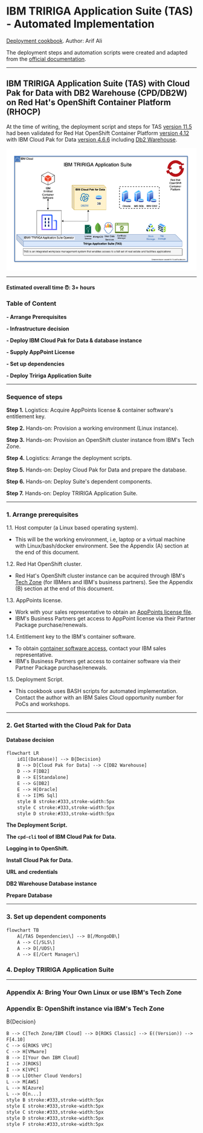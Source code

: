 # IBM TRIRIGA Application Suite (TAS) - Automated Implementation

[Deployment cookbook](https://github.com/IBM/my-tas-cookbook). Author: Arif Ali

The deployment steps and automation scripts were created and adapted from the [official documentation](https://www.ibm.com/docs/en/tas/11.5). 

---

## IBM TRIRIGA Application Suite (TAS) with Cloud Pak for Data with DB2 Warehouse (CPD/DB2W) on Red Hat's OpenShift Container Platform (RHOCP)

At the time of writing, the deployment script and steps for TAS [version 11.5](https://www.ibm.com/docs/en/tas/11.5?topic=installing-tririga-application-suite-components) had been validated for Red Hat OpenShift Container Platform [version 4.12](https://docs.openshift.com/container-platform/4.12/welcome/index.html) with IBM Cloud Pak for Data [version 4.6.6](https://www.ibm.com/docs/en/cloud-paks/cp-data/4.6.6?topic=overview-whats-new) including [Db2 Warehouse](https://www.ibm.com/products/db2/warehouse).

![](https://raw.githubusercontent.com/IBM/my-tas-cookbook/main/tas-component-diag-1.png)

---

#### Estimated overall time ⏰: 3+ hours

### Table of Content

**- Arrange Prerequisites**

**- Infrastructure decision**

**- Deploy IBM Cloud Pak for Data & database instance**

**- Supply AppPoint License**

**- Set up dependencies**

**- Deploy Tririga Application Suite**

---

### Sequence of steps

**Step 1.** Logistics: Acquire AppPoints license & container software's entitlement key.

**Step 2.** Hands-on: Provision a working environment (Linux instance).

**Step 3.** Hands-on: Provision an OpenShift cluster instance from IBM's Tech Zone.

**Step 4.** Logistics: Arrange the deployment scripts.

**Step 5.** Hands-on: Deploy Cloud Pak for Data and prepare the database.

**Step 6.** Hands-on: Deploy Suite's dependent components.

**Step 7.** Hands-on: Deploy TRIRIGA Application Suite.

---

### 1. Arrange prerequisites

1.1. Host computer (a Linux based operating system).

- This will be the working environment, i.e, laptop or a virtual machine with Linux/bash/docker environment. See the Appendix (A) section at the end of this document.

1.2. Red Hat OpenShift cluster.

- Red Hat's OpenShift cluster instance can be acquired through IBM's [Tech Zone](https://techzone.ibm.com) (for IBMers and IBM's business partners). See the Appendix (B) section at the end of this document. 

1.3. AppPoints license.

- Work with your sales representative to obtain an [AppPoints license file](https://www.ibm.com/support/pages/ibm-support-licensing-start-page).
- IBM's Business Partners get access to AppPoint license via their Partner Package purchase/renewals.

1.4. Entitlement key to the IBM's container software.

- To obtain [container software access](https://myibm.ibm.com/products-services/containerlibrary), contact your IBM sales representative. 
- IBM's Business Partners get access to container software via their Partner Package purchase/renewals.

1.5. Deployment Script.

- This cookbook uses BASH scripts for automated implementation. Contact the author with an IBM Sales Cloud opportunity number for PoCs and workshops.

---

### 2. Get Started with the Cloud Pak for Data

#### Database decision

```mermaid
flowchart LR
    id1[(Database)] --> B{Decision}
    B --> D[Cloud Pak for Data] --> C[DB2 Warehouse]
    D --> F[DB2]
    B --> E[Standalone]
    E --> G[DB2]
    E --> H[Oracle]
    E --> I[MS Sql]
    style B stroke:#333,stroke-width:5px
    style C stroke:#333,stroke-width:5px
    style D stroke:#333,stroke-width:5px
```

**The Deployment Script.**

**The `cpd-cli` tool of IBM Cloud Pak for Data.**

**Logging in to OpenShift.**

**Install Cloud Pak for Data.**

**URL and credentials**

**DB2 Warehouse Database instance**

**Prepare Database**


---

### 3. Set up dependent components

```mermaid
flowchart TB
    A[/TAS Dependencies\] --> B[/MongoDB\]
    A --> C[/SLS\]
    A --> D[/UDS\]
    A --> E[/Cert Manager\]
```

### 4. Deploy TRIRIGA Application Suite

---

### Appendix A: Bring Your Own Linux or use IBM's Tech Zone

### Appendix B: OpenShift instance via IBM's Tech Zone

<!-- #### Infrastructure decision

```mermaid
flowchart LR
    id1[/OpenShift platform/version/] --> B{Decision}
    B --> C[Tech Zone/IBM Cloud] --> D[ROKS Classic] --> E((Version)) --> F[4.10]
    C --> G[ROKS VPC]
    C --> H[VMware]
    B --> I[Your Own IBM Cloud]
    I --> J[ROKS]
    I --> K[VPC]
    B --> L[Other Cloud Vendors]
    L --> M[AWS]
    L --> N[Azure]
    L --> O[n...]
    style B stroke:#333,stroke-width:5px
    style E stroke:#333,stroke-width:5px
    style C stroke:#333,stroke-width:5px
    style D stroke:#333,stroke-width:5px
    style F stroke:#333,stroke-width:5px
``` -->
